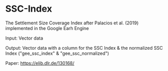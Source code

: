 # SSC-Index
The Settlement Size Coverage Index after Palacios et al. (2019) implemented in the Google Earh Engine

Input: Vector data

Output: Vector data with a column for the SSC Index & the normalized SSC Index ("gee_ssc_index" & "gee_ssc_normalized")

Paper: https://elib.dlr.de/130168/
